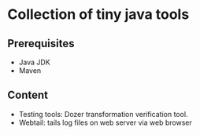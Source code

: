 Collection of tiny java tools
==============================

Prerequisites
-------------
* Java JDK
* Maven

Content
-------
* Testing tools: Dozer transformation verification tool.
* Webtail: tails log files on web server via web browser

